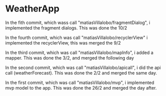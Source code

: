 # WeatherApp

In the fith commit, which wass call "matiasVillalobo/fragmentDialog", i implemented the fragment dialogs.
This was done the 10/2

In the fourth commit, which was call "matiasVillalobo/recyclerView" i implemented the recyclerView, 
this was merged the 9/2

In the third commit, which was call "matiasVillalobo/mapInfo", i added a mapper.
This was done the 3/2, and merged the following day

In the second commit, which was call "matiasVillalobo/apicall", i did the api call (weatherForecast).
This was done the 2/2 and merged the same day.

In the first commit, which was call "matiasVillalobo/mvp", i implemented mvp model to the app.
This was done the 26/2 and merged the day after.


